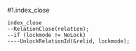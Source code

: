 #1.index_close

```
index_close
--RelationClose(relation);
--if (lockmode != NoLock)
----UnlockRelationId(&relid, lockmode);
```